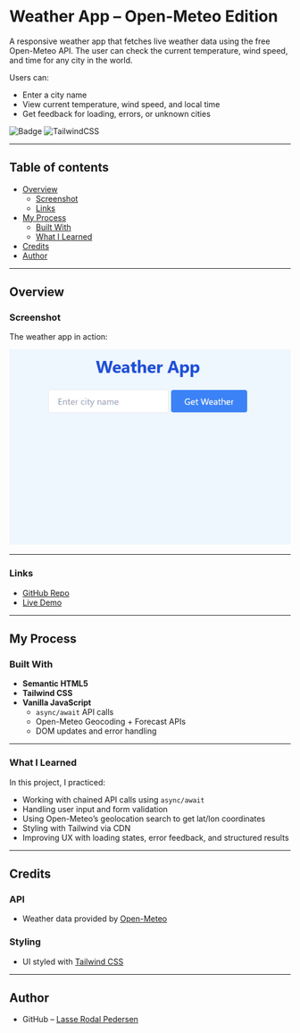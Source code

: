 # Weather App – Open-Meteo Edition

A responsive weather app that fetches live weather data using the free Open-Meteo API. The user can check the current temperature, wind speed, and time for any city in the world.

Users can:
- Enter a city name
- View current temperature, wind speed, and local time
- Get feedback for loading, errors, or unknown cities

![Badge](https://img.shields.io/badge/made%20with-☀️%20vanilla%20JS%20+%20Tailwind-blue)
![TailwindCSS](https://img.shields.io/badge/styled%20with-Tailwind%20CSS-38bdf8?logo=tailwindcss&logoColor=white)


---

## Table of contents

- [Overview](#overview)
  - [Screenshot](#screenshot)
  - [Links](#links)
- [My Process](#my-process)
  - [Built With](#built-with)
  - [What I Learned](#what-i-learned)
- [Credits](#credits)
- [Author](#author)

---

## Overview

### Screenshot

The weather app in action:

<img src="./media/demo.gif" alt="Weather App Demo" width="600"/>


---

### Links

- [GitHub Repo](https://github.com/Lasse-Rodal/Weather-App)
- [Live Demo](https://lasse-rodal.github.io/Weather-App/)

---

## My Process

### Built With

- **Semantic HTML5**
- **Tailwind CSS**
- **Vanilla JavaScript**
  - `async/await` API calls
  - Open-Meteo Geocoding + Forecast APIs
  - DOM updates and error handling

---

### What I Learned

In this project, I practiced:

- Working with chained API calls using `async/await`
- Handling user input and form validation
- Using Open-Meteo’s geolocation search to get lat/lon coordinates
- Styling with Tailwind via CDN
- Improving UX with loading states, error feedback, and structured results

---

## Credits

### API
- Weather data provided by [Open-Meteo](https://open-meteo.com/)

### Styling
- UI styled with [Tailwind CSS](https://tailwindcss.com/)

---

## Author

- GitHub – [Lasse Rodal Pedersen](https://github.com/Lasse-Rodal)
